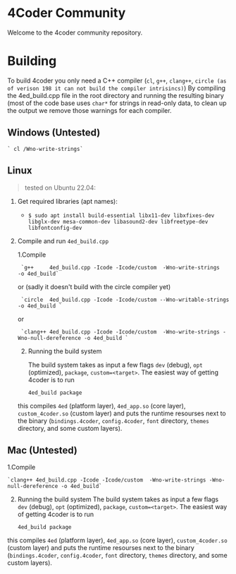 # 4Coder Community

Welcome to the 4coder community repository.

# Building
To build 4coder you only need a C++ compiler (`cl`, `g++`, `clang++`, `circle (as of verison 198 it can not build the compiler intrisincs)`)
By compiling the 4ed_build.cpp file in the root directory and running the resulting binary (most of the code base uses `char*` for strings in read-only data, to clean up the output we remove those warnings for each compiler.

## Windows (Untested)
	` cl /Wno-write-strings`

## Linux
> tested on Ubuntu 22.04:
1. Get required libraries (apt names):
    - `$ sudo apt install build-essential libx11-dev libxfixes-dev libglx-dev mesa-common-dev libasound2-dev libfreetype-dev libfontconfig-dev`

2. Compile and run `4ed_build.cpp`

	1.Compile
   
		`g++     4ed_build.cpp -Icode -Icode/custom  -Wno-write-strings    -o 4ed_build`

	or (sadly it doesn't build with the circle compiler yet)

		`circle  4ed_build.cpp -Icode -Icode/custom --Wno-writable-strings -o 4ed_build `

	or

		`clang++ 4ed_build.cpp -Icode -Icode/custom  -Wno-write-strings -Wno-null-dereference -o 4ed_build `

	2. Running the build system

    	The build system takes as input a few flags `dev` (debug), `opt` (optimized), `package`, `custom=<target>`.
	The easiest way of getting 4coder is to run

		`4ed_build package`

   	this compiles `4ed` (platform layer), `4ed_app.so` (core layer), `custom_4coder.so` (custom layer) and puts the runtime resourses next to the binary (`bindings.4coder`, `config.4coder`, `font` directory, `themes` directory, and some custom layers).

## Mac (Untested)
1.Compile

	`clang++ 4ed_build.cpp -Icode -Icode/custom  -Wno-write-strings -Wno-null-dereference -o 4ed_build`

2. Running the build system
The build system takes as input a few flags `dev` (debug), `opt` (optimized), `package`, `custom=<target>`.
The easiest way of getting 4coder is to run

	`4ed_build package`

this compiles `4ed` (platform layer), `4ed_app.so` (core layer), `custom_4coder.so` (custom layer) and puts the runtime resourses next to the binary (`bindings.4coder`, `config.4coder`, `font` directory, `themes` directory, and some custom layers).
